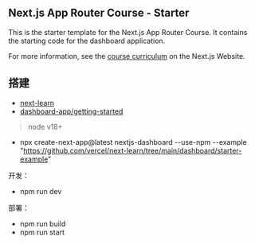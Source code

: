 ## Next.js App Router Course - Starter

This is the starter template for the Next.js App Router Course. It contains the starting code for the dashboard application.

For more information, see the [course curriculum](https://nextjs.org/learn) on the Next.js Website.



## 搭建


- [next-learn](https://github.com/vercel/next-learn)
- [dashboard-app/getting-started](https://nextjs.org/learn/dashboard-app/getting-started)

> node v18+

- npx create-next-app@latest nextjs-dashboard --use-npm --example "https://github.com/vercel/next-learn/tree/main/dashboard/starter-example"

开发：
- npm run dev


部署：
- npm run build
- npm run start
